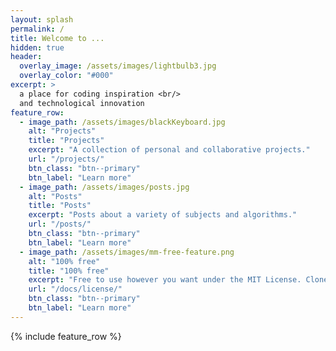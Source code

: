 ```yaml
---
layout: splash
permalink: /
title: Welcome to ...
hidden: true
header:
  overlay_image: /assets/images/lightbulb3.jpg
  overlay_color: "#000"
excerpt: >
  a place for coding inspiration <br/> 
  and technological innovation
feature_row:
  - image_path: /assets/images/blackKeyboard.jpg
    alt: "Projects"
    title: "Projects"
    excerpt: "A collection of personal and collaborative projects."
    url: "/projects/"
    btn_class: "btn--primary"
    btn_label: "Learn more"
  - image_path: /assets/images/posts.jpg
    alt: "Posts"
    title: "Posts"
    excerpt: "Posts about a variety of subjects and algorithms."
    url: "/posts/"
    btn_class: "btn--primary"
    btn_label: "Learn more"
  - image_path: /assets/images/mm-free-feature.png
    alt: "100% free"
    title: "100% free"
    excerpt: "Free to use however you want under the MIT License. Clone it, fork it, customize it... whatever!"
    url: "/docs/license/"
    btn_class: "btn--primary"
    btn_label: "Learn more"      
---
```


{% include feature_row %}
